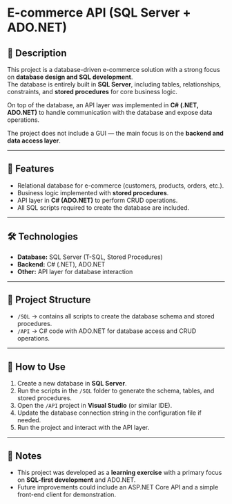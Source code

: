 ﻿# E-commerce API (SQL Server + ADO.NET)

## 📌 Description
This project is a database-driven e-commerce solution with a strong focus on **database design and SQL development**.  
The database is entirely built in **SQL Server**, including tables, relationships, constraints, and **stored procedures** for core business logic.  

On top of the database, an API layer was implemented in **C# (.NET, ADO.NET)** to handle communication with the database and expose data operations.  

The project does not include a GUI — the main focus is on the **backend and data access layer**.

---

## 🚀 Features
- Relational database for e-commerce (customers, products, orders, etc.).  
- Business logic implemented with **stored procedures**.  
- API layer in **C# (ADO.NET)** to perform CRUD operations.  
- All SQL scripts required to create the database are included.  

---

## 🛠️ Technologies
- **Database:** SQL Server (T-SQL, Stored Procedures)  
- **Backend:** C# (.NET), ADO.NET  
- **Other:** API layer for database interaction  

---

## 📂 Project Structure
- `/SQL` → contains all scripts to create the database schema and stored procedures.  
- `/API` → C# code with ADO.NET for database access and CRUD operations.  

---

## 📖 How to Use
1. Create a new database in **SQL Server**.  
2. Run the scripts in the `/SQL` folder to generate the schema, tables, and stored procedures.  
3. Open the `/API` project in **Visual Studio** (or similar IDE).  
4. Update the database connection string in the configuration file if needed.  
5. Run the project and interact with the API layer.  

---

## 📌 Notes
- This project was developed as a **learning exercise** with a primary focus on **SQL-first development** and ADO.NET.  
- Future improvements could include an ASP.NET Core API and a simple front-end client for demonstration.  
